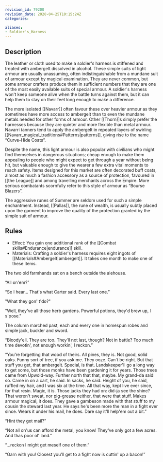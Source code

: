 ```yaml
---
revision_id: 79200
revision_date: 2020-04-25T10:15:24Z
categories:

aliases:
- Soldier's_Harness
---
```



## Description
The leather or cloth used to make a soldier's harness is stiffened and treated with ambergelt dissolved in alcohol. These simple suits of light armour are usually unassuming, often indistinguishable from a mundane suit of armour except by magical examination. They are never common, but some armour crafters produce them in sufficient numbers that they are one of the most easily available suits of special armour. A soldier's harness won't keep someone alive when the battle turns against them, but it can help them to stay on their feet long enough to make a difference.

The more isolated [[Navarr]] often favour these over heavier armour as they sometimes have more access to ambergelt than to even the mundane metals needed for other forms of armour. Other [[Thorn]]s simply prefer the harnesses because they are quieter and more flexible than metal armour. Navarri tanners tend to apply the ambergelt in repeated layers of swirling [[Navarr_magical_traditions#Patterns|patterns]], giving rise to the name “Curve-Hide Coats”. 

Despite the name, this light armour is also popular with civilians who might find themselves in dangerous situations; cheap enough to make them appealing to people who might expect to get through a year without being hit, but valuable enough to give the wearer a few extra vital moments to reach safety.  Items designed for this market are often decorated buff coats, almost as much a fashion accessory as a source of protection, favoured in [[the League]] and among travelling merchants across the Empire. More serious combatants scornfully refer to this style of armour as “Bourse Blazers”. 

The aggressive runes of Summer are seldom used for such a simple enchantment. Instead, [[Pallas]], the rune of wealth, is usually subtly placed upon the garment to improve the quality of the protection granted by the simple suit of armour.



## Rules

* Effect: You gain one additional rank of the [[Combat skills#Endurance|endurance]] skill.
* Materials: Crafting a soldier's harness requires eight ingots of [[Materials#Ambergelt|ambergelt]]. It takes one month to make one of these items.

The two old farmhands sat on a bench outside the alehouse. 

“All on'em?”

“So I hear... That's what Carter said. Every last one.”

"What they gon' t'do?"

"Well, they've all those herb gardens. Powerful potions, they'd brew up, I s'pose."

The column marched past, each and every one in homespun robes and simple jack, buckler and sword.

“Bloody'ell. They are too. They'll not last, though? Not in battle? Too much time devotin', not enough workin', I reckon.”

“You're forgetting that wood of theirs. All pines, they is. Not good, solid oaks. Funny sort of tree, if you ask me. They ooze. Can't be right. But that stuff you get, that ambergelt. Special, is that. Landskeeper'll go a long way to get some, but those monks have been gardening it for years. Those trees came from Upwold-way. Further north that that, maybe. My grand-da said so. Came in on a cart, he said. In sacks, he said. Height of you, he said, ruffled my hair, and I was six at the time. All that way, kept live ever since, for that resin. Magic, it is. Those jacks they had on: did-ja see the shine? That weren't sweat, nor pig-grease neither, that were that stuff. Makes armour magical, it does. They gave a gambeson made with that stuff to my cousin the steward last year. He says he's been more the man in a fight ever since. Wears it under his mail, he does. Dare say it'll help'em out a bit.”

“Hint they got mail?”

“Not all on'us can afford the metal, you know! They've only got a few acres. And thas poor ol' land.”

“...reckon I might get meself one of them.”

“Garn with you! Closest you'll get to a fight now is cuttin' up a bacon!”


